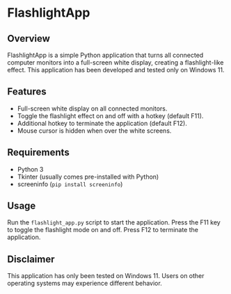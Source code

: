 # FlashlightApp

## Overview

FlashlightApp is a simple Python application that turns all connected computer monitors into a full-screen white display, creating a flashlight-like effect. This application has been developed and tested only on Windows 11.

## Features

-   Full-screen white display on all connected monitors.
-   Toggle the flashlight effect on and off with a hotkey (default F11).
-   Additional hotkey to terminate the application (default F12).
-   Mouse cursor is hidden when over the white screens.

## Requirements

-   Python 3
-   Tkinter (usually comes pre-installed with Python)
-   screeninfo (`pip install screeninfo`)

## Usage

Run the `flashlight_app.py` script to start the application. Press the F11 key to toggle the flashlight mode on and off. Press F12 to terminate the application.

## Disclaimer

This application has only been tested on Windows 11. Users on other operating systems may experience different behavior.
